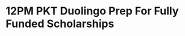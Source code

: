 # 12PM PKT Duolingo Prep For Fully Funded Scholarships

<!-- - ## Week 

   1. [Day 1](https://www.facebook.com/watch/?v=944720594380949)
   2. [Day 2]()
   3. [Day 3]()
   4. [Day 4]()
   5. [Day 5]() -->

<!-- - ## Week 

   1. [Day 1]()
   2. [Day 2]()
   3. [Day 3]()
   4. [Day 4]()
   5. [Day 5]() -->
